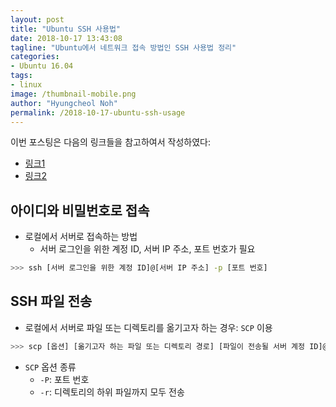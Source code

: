 ```yaml
---
layout: post
title: "Ubuntu SSH 사용법"
date: 2018-10-17 13:43:08
tagline: "Ubuntu에서 네트워크 접속 방법인 SSH 사용법 정리"
categories:
- Ubuntu 16.04
tags:
- linux
image: /thumbnail-mobile.png
author: "Hyungcheol Noh"
permalink: /2018-10-17-ubuntu-ssh-usage
---
```


이번 포스팅은 다음의 링크들을 참고하여서 작성하였다:
- [링크1](http://programmingskills.net/archives/315)
- [링크2](https://www.yongbok.net/blog/%EB%A6%AC%EB%88%85%EC%8A%A4-ssh-%ED%8C%8C%EC%9D%BC-%EC%A0%84%EC%86%A1-scp/)

## 아이디와 비밀번호로 접속
- 로컬에서 서버로 접속하는 방법
  - 서버 로그인을 위한 계정 ID, 서버 IP 주소, 포트 번호가 필요
  
```bash
>>> ssh [서버 로그인을 위한 계정 ID]@[서버 IP 주소] -p [포트 번호]
```

## SSH 파일 전송
- 로컬에서 서버로 파일 또는 디렉토리를 옮기고자 하는 경우: `SCP` 이용

```bash
>>> scp [옵션] [옮기고자 하는 파일 또는 디렉토리 경로] [파일이 전송될 서버 계정 ID]@[서버 IP 주소]:[저장이 될 경로]
```

- `SCP` 옵션 종류
  - `-P`: 포트 번호
  - `-r`: 디렉토리의 하위 파일까지 모두 전송
